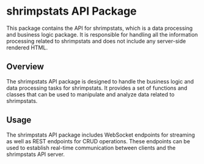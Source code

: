 # shrimpstats API Package

This package contains the API for shrimpstats, which is a data processing and business logic package. It is responsible for handling all the information processing related to shrimpstats and does not include any server-side rendered HTML.

## Overview

The shrimpstats API package is designed to handle the business logic and data processing tasks for shrimpstats. It provides a set of functions and classes that can be used to manipulate and analyze data related to shrimpstats.

## Usage

The shrimpstats API package includes WebSocket endpoints for streaming as well as REST endpoints for CRUD operations.
These endpoints can be used to establish real-time communication between clients and the shrimpstats API server. 
